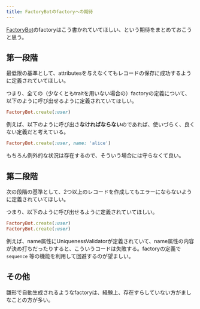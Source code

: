 ```yaml
---
title: FactoryBotのfactoryへの期待
---
```


[FactoryBot][1]のfactoryはこう書かれていてほしい、という期待をまとめておこうと思う。

## 第一段階

最低限の基準として、attributesを与えなくてもレコードの保存に成功するように定義されていてほしい。

つまり、全ての（少なくともtraitを用いない場合の）factoryの定義について、以下のように呼び出せるように定義されていてほしい。

```ruby
FactoryBot.create(:user)
```

例えば、以下のように呼び出さ**なければならない**のであれば、使いづらく、良くない定義だと考えている。

```ruby
FactoryBot.create(:user, name: 'alice')
```

もちろん例外的な状況は存在するので、そういう場合には守らなくて良い。

## 第二段階

次の段階の基準として、2つ以上のレコードを作成してもエラーにならないように定義されていてほしい。

つまり、以下のように呼び出せるように定義されていてほしい。

```ruby
FactoryBot.create(:user)
FactoryBot.create(:user)
```

例えば、name属性にUniquenessValidatorが定義されていて、name属性の内容が決め打ちだったりすると、こういうコードは失敗する。factoryの定義で `sequence` 等の機能を利用して回避するのが望ましい。

[1]: <https://github.com/thoughtbot/factory_bot>

## その他

雛形で自動生成されるようなfactoryは、経験上、存在すらしていない方がましなことの方が多い。
